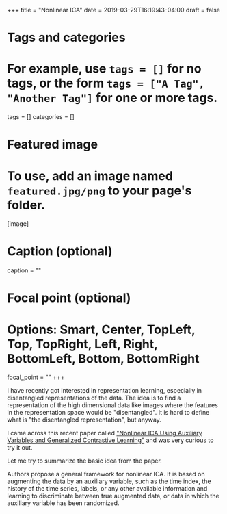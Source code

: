+++
title = "Nonlinear ICA"
date = 2019-03-29T16:19:43-04:00
draft = false

# Tags and categories
# For example, use `tags = []` for no tags, or the form `tags = ["A Tag", "Another Tag"]` for one or more tags.
tags = []
categories = []

# Featured image
# To use, add an image named `featured.jpg/png` to your page's folder. 
[image]
  # Caption (optional)
  caption = ""

  # Focal point (optional)
  # Options: Smart, Center, TopLeft, Top, TopRight, Left, Right, BottomLeft, Bottom, BottomRight
  focal_point = ""
+++

I have recently got interested in representation learning, especially in disentangled representations of the data. The idea is to find a representation of the high dimensional data like images where the features in the representation space would be "disentangled". It is hard to define what is "the disentangled representation", but anyway.

I came across this recent paper called ["Nonlinear ICA Using Auxiliary Variables and Generalized Contrastive Learning"](https://arxiv.org/pdf/1805.08651.pdf) and was very curious to try it out.

Let me try to summarize the basic idea from the paper.

Authors propose a general framework for nonlinear ICA. It is based on augmenting the data by an auxiliary variable, such as the time index, the history of the time series, labels, or any other available information and learning to discriminate between true augmented data, or data
in which the auxiliary variable has been randomized.

